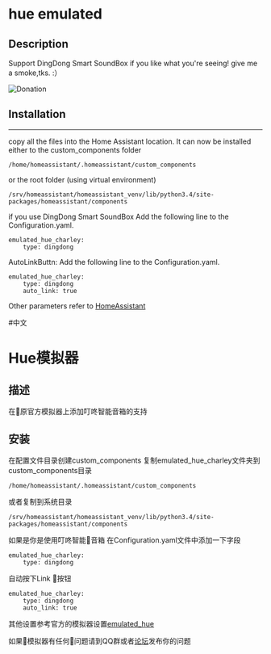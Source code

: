 # hue emulated
## Description
Support DingDong Smart SoundBox
if you like what you're seeing! give me a smoke,tks. :）

![Donation](https://raw.githubusercontent.com/charleyzhu/HomeAssistant_Components/master/Images/Donation.png)


## Installation
------
copy all the files into the Home Assistant location. It can now be installed either to the custom_components folder 
 ```
 /home/homeassistant/.homeassistant/custom_components
 ```
 or the root folder (using virtual environment)
 ```
 /srv/homeassistant/homeassistant_venv/lib/python3.4/site-packages/homeassistant/components
 ```
if you use DingDong Smart SoundBox
Add the following line to the Configuration.yaml.
```
emulated_hue_charley:
    type: dingdong
```

AutoLinkButtn:
Add the following line to the Configuration.yaml.
```
emulated_hue_charley:
    type: dingdong
    auto_link: true
```

Other parameters refer to [HomeAssistant](https://home-assistant.io/components/emulated_hue/)


#中文

# Hue模拟器
## 描述
在原官方模拟器上添加叮咚智能音箱的支持

## 安装
在配置文件目录创建custom_components
复制emulated_hue_charley文件夹到custom_components目录
 ```
 /home/homeassistant/.homeassistant/custom_components
 ```
或者复制到系统目录
 ```
 /srv/homeassistant/homeassistant_venv/lib/python3.4/site-packages/homeassistant/components
 ```

如果是你是使用叮咚智能音箱
在Configuration.yaml文件中添加一下字段
```
emulated_hue_charley:
    type: dingdong
```
自动按下Link 按钮
```
emulated_hue_charley:
    type: dingdong
    auto_link: true
```

其他设置参考官方的模拟器设置[emulated_hue](https://home-assistant.io/components/emulated_hue/)

如果模拟器有任何问题请到QQ群或者[论坛](https://bbs.hassbian.com/thread-3135-1-1.html)发布你的问题